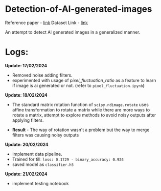 # Detection-of-AI-generated-images

Reference paper - [link](https://arxiv.org/abs/2311.12397)
Dataset Link - [link](https://www.kaggle.com/datasets/ravidussilva/real-ai-art)

An attempt to detect AI generated images in a generalized manner.

# Logs:
**Update: 17/02/2024**
- Removed noise adding filters.
- experimented with usage of *pixel_fluctuation_ratio* as a feature to learn if image is ai generated or not. (refer to ```pixel_fluctuation.ipynb```)

**Update: 18/02/2024**
- The standard matrix rotation function of ```scipy.ndimage.rotate``` uses affine transformation to rotate a matrix while there are more ways to rotate a matrix, attempt to explore methods to avoid noisy outputs after applying filters.

- **Result** - The way of rotation wasn't a problem but the way to merge filters was causing noisy outputs

**Update: 20/02/2024**
- Implement data pipeline.
- Trained for till: ```loss: 0.1729 - binary_accuracy: 0.924```
- saved model as ```classifier.h5```

**Update: 21/02/2024**
- implement testing notebook

